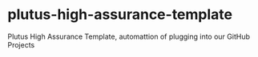 # plutus-high-assurance-template
Plutus High Assurance Template, automattion of plugging into our GitHub Projects

